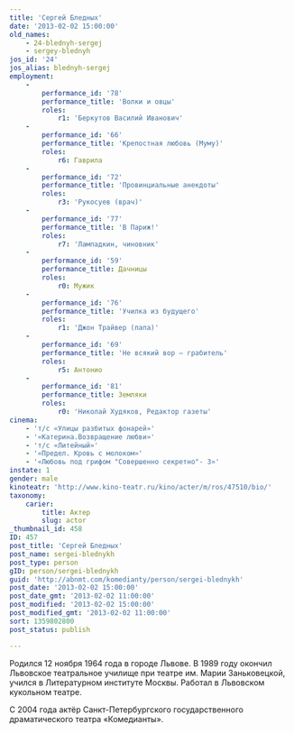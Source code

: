 ```yaml
---
title: 'Сергей Бледных'
date: '2013-02-02 15:00:00'
old_names:
    - 24-blednyh-sergej
    - sergey-blednyh
jos_id: '24'
jos_alias: blednyh-sergej
employment:
    -
        performance_id: '78'
        performance_title: 'Волки и овцы'
        roles:
            r1: 'Беркутов Василий Иванович'
    -
        performance_id: '66'
        performance_title: 'Крепостная любовь (Муму)'
        roles:
            r6: Гаврила
    -
        performance_id: '72'
        performance_title: 'Провинциальные анекдоты'
        roles:
            r3: 'Рукосуев (врач)'
    -
        performance_id: '77'
        performance_title: 'В Париж!'
        roles:
            r7: 'Лампадкин, чиновник'
    -
        performance_id: '59'
        performance_title: Дачницы
        roles:
            r0: Мужик
    -
        performance_id: '76'
        performance_title: 'Училка из будущего'
        roles:
            r1: 'Джон Трайвер (папа)'
    -
        performance_id: '69'
        performance_title: 'Не всякий вор — грабитель'
        roles:
            r5: Антонио
    -
        performance_id: '81'
        performance_title: Земляки
        roles:
            r0: 'Николай Худяков, Редактор газеты'
cinema:
    - 'т/с «Улицы разбитых фонарей»'
    - '«Катерина.Возвращение любви»'
    - 'т/с «Литейный»'
    - '«Предел. Кровь с молоком»'
    - '«Любовь под грифом "Совершенно секретно"- 3»'
instate: 1
gender: male
kinoteatr: 'http://www.kino-teatr.ru/kino/acter/m/ros/47510/bio/'
taxonomy:
    carier:
        title: Актер
        slug: actor
_thumbnail_id: 458
ID: 457
post_title: 'Сергей Бледных'
post_name: sergei-blednykh
post_type: person
gID: person/sergei-blednykh
guid: 'http://abnmt.com/komedianty/person/sergei-blednykh'
post_date: '2013-02-02 15:00:00'
post_date_gmt: '2013-02-02 11:00:00'
post_modified: '2013-02-02 15:00:00'
post_modified_gmt: '2013-02-02 11:00:00'
sort: 1359802800
post_status: publish

---
```


Родился 12 ноября 1964 года в городе Львове. В 1989 году окончил Львовское театральное училище при театре им. Марии Заньковецкой, учился в Литературном институте Москвы. Работал в Львовском кукольном театре.


С 2004 года актёр Санкт-Петербургского государственного драматического театра «Комедианты».